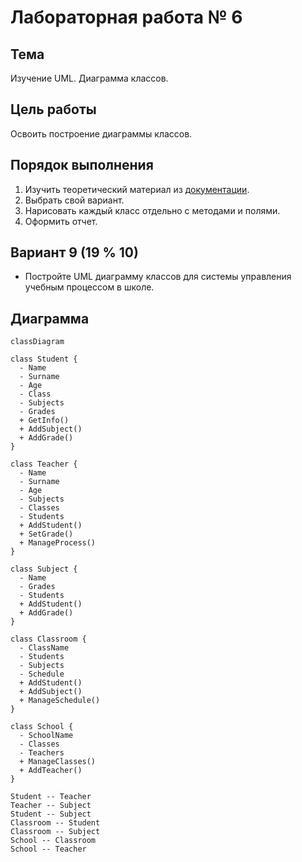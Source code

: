 
# Лабораторная работа № 6

## Тема

Изучение UML. Диаграмма классов.

## Цель работы

Освоить построение диаграммы классов.

## Порядок выполнения

1. Изучить теоретический материал из [документации](https://mermaid.js.org/intro/getting-started.html).
2. Выбрать свой вариант.
3. Нарисовать каждый класс отдельно с методами и полями.
4. Оформить отчет.

## Вариант 9 (19 % 10)

- Постройте UML диаграмму классов для системы управления учебным процессом в школе.

## Диаграмма

```mermaid
classDiagram

class Student {
  - Name
  - Surname
  - Age
  - Class
  - Subjects
  - Grades
  + GetInfo()
  + AddSubject()
  + AddGrade()
}

class Teacher {
  - Name
  - Surname
  - Age
  - Subjects
  - Classes
  - Students
  + AddStudent()
  + SetGrade()
  + ManageProcess()
}

class Subject {
  - Name
  - Grades
  - Students
  + AddStudent()
  + AddGrade()
}

class Classroom {
  - ClassName
  - Students
  - Subjects
  - Schedule
  + AddStudent()
  + AddSubject()
  + ManageSchedule()
}

class School {
  - SchoolName
  - Classes
  - Teachers
  + ManageClasses()
  + AddTeacher()
}

Student -- Teacher
Teacher -- Subject
Student -- Subject
Classroom -- Student
Classroom -- Subject
School -- Classroom
School -- Teacher

